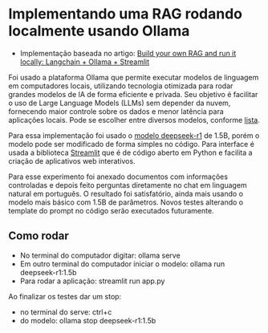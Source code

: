 # Implementando uma RAG rodando localmente usando Ollama

- Implementação baseada no artigo: [Build your own RAG and run it locally: Langchain + Ollama + Streamlit](https://medium.com/@vndee.huynh/build-your-own-rag-and-run-it-locally-langchain-ollama-streamlit-181d42805895)

Foi usado a plataforma Ollama que permite executar modelos de linguagem em computadores locais, utilizando tecnologia otimizada para rodar grandes modelos de IA de forma eficiente e privada. Seu objetivo é facilitar o uso de Large Language Models (LLMs) sem depender da nuvem, fornecendo maior controle sobre os dados e menor latência para aplicações locais. Pode se escolher entre diversos modelos, conforme [lista](https://ollama.com/search).

Para essa implementação foi usado o [modelo deepseek-r1](https://ollama.com/library/deepseek-r1:1.5b) de 1.5B, porém o modelo pode ser modificado de forma simples no código.
Para interface é usada a biblioteca [Streamlit](https://streamlit.io/) que é de código aberto em Python e facilita a criação de aplicativos web interativos.

Para esse experimento foi anexado documentos com informações controladas e depois feito perguntas diretamente no chat em linguagem natural em português. O resultado foi satisfatório, ainda mais usando o modelo mais básico com 1.5B de parâmetros. Novos testes alterando o template do prompt no código serão executados futuramente.

## Como rodar

- No terminal do computador digitar: ollama serve
- Em outro terminal do computador iniciar o modelo: ollama run deepseek-r1:1.5b
- Para rodar a aplicação: streamlit run app.py

Ao finalizar os testes dar um stop:

- no terminal do serve: ctrl+c
- do modelo: ollama stop deepseek-r1:1.5b
